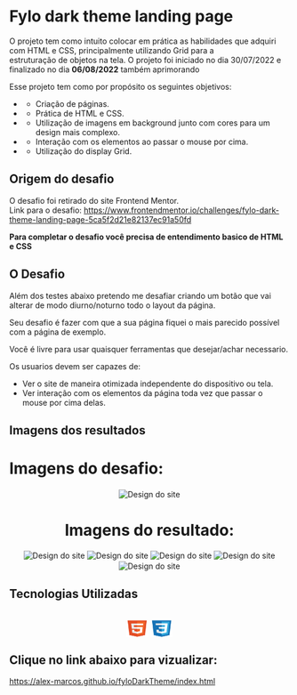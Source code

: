 <h1 align="centre"> Fylo dark theme landing page</h1>

O projeto tem como intuito colocar em prática as habilidades que adquiri com HTML e CSS, principalmente utilizando Grid para a </br> estruturação de objetos na tela. O projeto foi iniciado no dia 30/07/2022 e finalizado no dia **06/08/2022** também aprimorando </br>

Esse projeto tem como por propósito os seguintes objetivos:

* - Criação de páginas.
* - Prática de HTML e CSS.
* - Utilização de imagens em background junto com cores para um design mais complexo.
* - Interação com os elementos ao passar o mouse por cima.
* - Utilização do display Grid.

<h2 align="centre"> Origem do desafio</h2>

O desafio foi retirado do site Frontend Mentor.</br>
Link para o desafio:
https://www.frontendmentor.io/challenges/fylo-dark-theme-landing-page-5ca5f2d21e82137ec91a50fd


**Para completar o desafio você precisa de entendimento basico de HTML e CSS**

## O Desafio

Além dos testes abaixo pretendo me desafiar criando um botão que vai alterar de modo diurno/noturno todo o layout da página.

Seu desafio é fazer com que a sua página fiquei o mais parecido possível com a página de exemplo.

Você é livre para usar quaisquer ferramentas que desejar/achar necessario.

Os usuarios devem ser capazes de: 

- Ver o site de maneira otimizada independente do dispositivo ou tela.
- Ver interação com os elementos da página toda vez que passar o mouse por cima delas.

<h2 align="centre">Imagens dos resultados</h2>

# Imagens do desafio: 
<div align="center">
<img align="center" alt="Design do site" height="300" width="500" src="./assets/design/desktop-preview.jpg">

# Imagens do resultado:
<img align="center" alt="Design do site" height="300" width="500" src="./assets/design/header_resultado.png">
<img align="center" alt="Design do site" height="300" width="500" src="./assets/design/main_resultado.png">
<img align="center" alt="Design do site" height="300" width="500" src="./assets/design/main_resultado1.png">
<img align="center" alt="Design do site" height="300" width="500" src="./assets/design/main_resultado2.png">
<img align="center" alt="Design do site" height="300" width="500" src="./assets/design/footer_resultado.png">
</div>

<h2 align="centre">Tecnologias Utilizadas</h2>

<div align="center">
     <div style="display: inline_block margin-left:auto margin-rigth:auto"><br>  
       <img align="center" alt="HTML icon" height="30" width="40" src="https://raw.githubusercontent.com/devicons/devicon/master/icons/html5/html5-original.svg">
       <img align="center" alt="CSS icon" height="30" width="40" src="https://raw.githubusercontent.com/devicons/devicon/master/icons/css3/css3-original.svg">
    </div>
</div>

## Clique no link abaixo para vizualizar: 
https://alex-marcos.github.io/fyloDarkTheme/index.html
